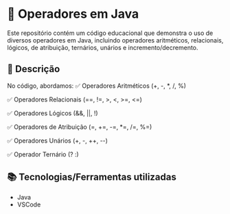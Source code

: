 # 🔢 Operadores em Java
Este repositório contém um código educacional que demonstra o uso de diversos operadores em Java, incluindo operadores aritméticos, relacionais, lógicos, de atribuição, ternários, unários e incremento/decremento.

## 📌 Descrição
No código, abordamos:
✅ Operadores Aritméticos (+, -, *, /, %)

✅ Operadores Relacionais (==, !=, >, <, >=, <=)

✅ Operadores Lógicos (&&, ||, !)

✅ Operadores de Atribuição (=, +=, -=, *=, /=, %=)

✅ Operadores Unários (+, -, ++, --)

✅ Operador Ternário (? :)

## 📚 Tecnologias/Ferramentas utilizadas
* Java
* VSCode